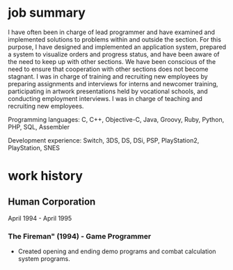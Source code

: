 # job summary

I have often been in charge of lead programmer and have examined and implemented solutions to problems within and outside the section.
For this purpose, I have designed and implemented an application system, prepared a system to visualize orders and progress status, and have been aware of the need to keep up with other sections.
We have been conscious of the need to ensure that cooperation with other sections does not become stagnant.
I was in charge of training and recruiting new employees by preparing assignments and interviews for interns and newcomer training, participating in artwork presentations held by vocational schools, and conducting employment interviews.
I was in charge of teaching and recruiting new employees.

Programming languages: C, C++, Objective-C, Java, Groovy, Ruby, Python, PHP, SQL, Assembler

Development experience: Switch, 3DS, DS, DSi, PSP, PlayStation2, PlayStation, SNES

# work history

## Human Corporation
April 1994 - April 1995

### The Fireman" (1994) - Game Programmer
 - Created opening and ending demo programs and combat calculation system programs.
 
 
<!--
**shun126/shun126** is a ✨ _special_ ✨ repository because its `README.md` (this file) appears on your GitHub profile.

Here are some ideas to get you started:

- 🔭 I’m currently working on ...
- 🌱 I’m currently learning ...
- 👯 I’m looking to collaborate on ...
- 🤔 I’m looking for help with ...
- 💬 Ask me about ...
- 📫 How to reach me: ...
- 😄 Pronouns: ...
- ⚡ Fun fact: ...
-->
